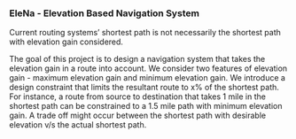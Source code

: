 ### EleNa - Elevation Based Navigation System
Current routing systems’ shortest path is not necessarily the shortest path with elevation gain considered.

The goal of this project is to design a navigation system that takes the elevation gain in a route into account.
We consider two features of elevation gain - maximum elevation gain and minimum elevation gain.
We introduce a design constraint that limits the resultant route to x% of the shortest path. For instance, a route from source to destination that takes 1 mile in the shortest path can be constrained to a 1.5 mile path with minimum elevation gain. A trade off might occur between the shortest path with desirable elevation v/s the actual shortest path.
